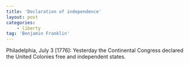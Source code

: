 ```yaml
---
title: 'Declaration of independence'
layout: post
categories:
    - liberty
tag: 'Benjamin Franklin'
---
```


Philadelphia, July 3 \[1776\]: Yesterday the Continental Congress declared the United Colonies free and independent states.